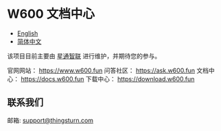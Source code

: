 # W600 文档中心 

* [English](en/SUMMARY.md)
* [简体中文](zh/SUMMARY.md)

该项目目前主要由 [星通智联](https://www.thingsturn.com) 进行维护，并期待您的参与。

官网网站： https://www.w600.fun
问答社区： https://ask.w600.fun
文档中心： https://docs.w600.fun
下载中心： https://download.w600.fun

## 联系我们

邮箱: support@thingsturn.com
